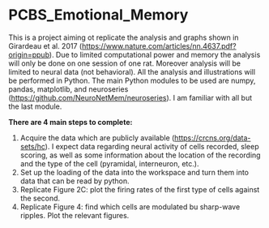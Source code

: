 # PCBS_Emotional_Memory

This is a project aiming ot replicate the analysis and graphs shown in Girardeau et al. 2017 (https://www.nature.com/articles/nn.4637.pdf?origin=ppub). Due to limited computational power and memory the analysis will only be done on one session of one rat. Moreover analysis will be limited to neural data (not behavioral).  All the analysis and illustrations will be performed in Python. The main Python modules to be used are numpy, pandas, matplotlib, and neuroseries (https://github.com/NeuroNetMem/neuroseries). I am familiar with all but the last module.  

**There are 4 main steps to complete:**
1. Acquire the data which are publicly available (https://crcns.org/data-sets/hc). I expect data regarding neural activity of cells recorded, sleep scoring, as well as some information about the location of the recording and the type of the cell (pyramidal, interneuron, etc.). 
2. Set up the loading of the data into the workspace and turn them into data that can be read by python. 
3. Replicate Figure 2C: plot the firing rates of the first type of cells against the second. 
4. Replicate Figure 4: find which cells are modulated bu sharp-wave ripples. Plot the relevant figures. 
